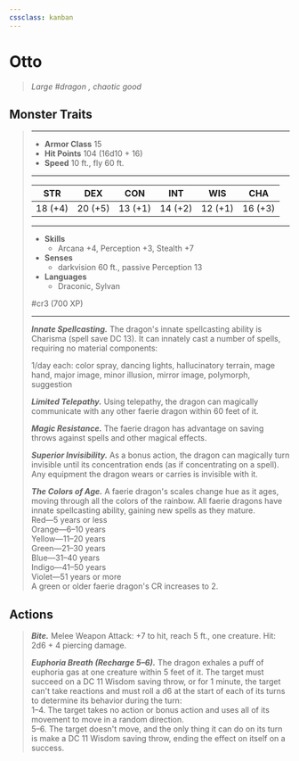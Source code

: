 ```yaml
---
cssclass: kanban
---
```


# Otto
>*Large #dragon , chaotic good*
## Monster Traits
>___
>- **Armor Class** 15
>- **Hit Points** 104 (16d10 + 16)
>- **Speed** 10 ft., fly 60 ft.
>___
>|STR|DEX|CON|INT|WIS|CHA|
>|:---:|:---:|:---:|:---:|:---:|:---:|
>|18 (+4)|20 (+5)|13 (+1)|14 (+2)|12 (+1)|16 (+3)|
>___
>- **Skills**
>	 - Arcana +4, Perception +3, Stealth +7
>- **Senses**
>	 - darkvision 60 ft., passive Perception 13
>- **Languages**
>	 - Draconic, Sylvan
>
> #cr3 (700 XP)
>___
>***Innate Spellcasting.*** The dragon's innate spellcasting ability is Charisma (spell save DC 13). It can innately cast a number of spells, requiring no material components:  
>
>1/day each: color spray, dancing lights, hallucinatory terrain, mage hand, major image, minor illusion, mirror image, polymorph, suggestion  
>
>
>***Limited Telepathy.*** Using telepathy, the dragon can magically communicate with any other faerie dragon within 60 feet of it.  
>
>***Magic Resistance.*** The faerie dragon has advantage on saving throws against spells and other magical effects.  
>
>***Superior Invisibility.*** As a bonus action, the dragon can magically turn invisible until its concentration ends (as if concentrating on a spell). Any equipment the dragon wears or carries is invisible with it.  
>
>***The Colors of Age.*** A faerie dragon's scales change hue as it ages, moving through all the colors of the rainbow. All faerie dragons have innate spellcasting ability, gaining new spells as they mature.  
>Red—5 years or less  
>Orange—6–10 years  
>Yellow—11–20 years  
>Green—21–30 years  
>Blue—31–40 years  
>Indigo—41–50 years  
>Violet—51 years or more  
>A green or older faerie dragon's CR increases to 2.  
>
## Actions
>***Bite.*** Melee Weapon Attack: +7 to hit, reach 5 ft., one creature. Hit: 2d6 + 4 piercing damage.  
>
>***Euphoria Breath (Recharge 5–6).*** The dragon exhales a puff of euphoria gas at one creature within 5 feet of it. The target must succeed on a DC 11 Wisdom saving throw, or for 1 minute, the target can't take reactions and must roll a d6 at the start of each of its turns to determine its behavior during the turn:  
>1–4. The target takes no action or bonus action and uses all of its movement to move in a random direction.  
>5–6. The target doesn't move, and the only thing it can do on its turn is make a DC 11 Wisdom saving throw, ending the effect on itself on a success.